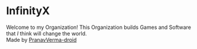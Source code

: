 # InfinityX

Welcome to my Organization!
This Organization builds Games and Software that *I* think will change the world. <br>
Made by [PranavVerma-droid](https://github.com/PranavVerma-droid)

